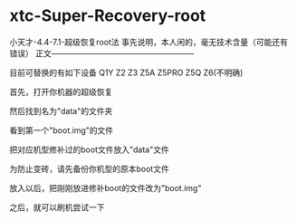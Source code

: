 # xtc-Super-Recovery-root
小天才-4.4-7.1-超级恢复root法
事先说明，本人闲的，毫无技术含量（可能还有错误）
正文——————————————————

目前可替换的有如下设备 Q1Y Z2 Z3 Z5A Z5PRO Z5Q Z6(不明确)

首先，打开你机器的超级恢复

然后找到名为"data"的文件夹

看到第一个"boot.img"的文件

把对应机型修补过的boot文件放入"data"文件

为防止变砖，请先备份你机型的原本boot文件

放入以后，把刚刚放进修补boot的文件改为"boot.img"

之后，就可以刷机尝试一下

